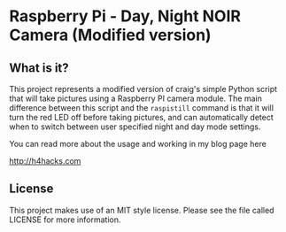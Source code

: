 # Raspberry Pi - Day, Night NOIR Camera (Modified version)

## What is it?

This project represents a modified version of craig's simple Python script that will take pictures
using a Raspberry PI camera module. The main difference between this 
script and the `raspistill` command is that it will turn the red LED
off before taking pictures, and can automatically detect when to 
switch between user specified night and day mode settings.

You can read more about the usage and working in my blog page here

http://h4hacks.com

## License

This project makes use of an MIT style license. Please see the file called 
LICENSE for more information. 